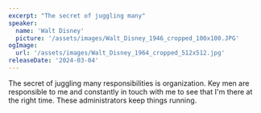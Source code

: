 ```yaml
---
excerpt: "The secret of juggling many"
speaker:
  name: 'Walt Disney'
  picture: '/assets/images/Walt_Disney_1946_cropped_100x100.JPG'
ogImage:
  url: '/assets/images/Walt_Disney_1964_cropped_512x512.jpg'
releaseDate: '2024-03-04'
---
```


The secret of juggling many responsibilities is organization. Key men are responsible to me and constantly in touch with me to see that I'm there at the right time. These administrators keep things running.
